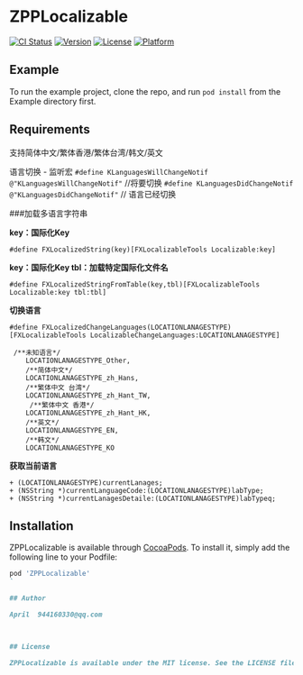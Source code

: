 # ZPPLocalizable

[![CI Status](https://img.shields.io/travis/张朋朋/ZPPLocalizable.svg?style=flat)](https://travis-ci.org/张朋朋/ZPPLocalizable)
[![Version](https://img.shields.io/cocoapods/v/ZPPLocalizable.svg?style=flat)](https://cocoapods.org/pods/ZPPLocalizable)
[![License](https://img.shields.io/cocoapods/l/ZPPLocalizable.svg?style=flat)](https://cocoapods.org/pods/ZPPLocalizable)
[![Platform](https://img.shields.io/cocoapods/p/ZPPLocalizable.svg?style=flat)](https://cocoapods.org/pods/ZPPLocalizable)

## Example

To run the example project, clone the repo, and run `pod install` from the Example directory first.

## Requirements
支持简体中文/繁体香港/繁体台湾/韩文/英文

语言切换 - 监听宏
`#define KLanguagesWillChangeNotif @"KLanguagesWillChangeNotif"` //将要切换
`#define KLanguagesDidChangeNotif @"KLanguagesDidChangeNotif"` // 语言已经切换

###加载多语言字符串  
  
**key：国际化Key**  
  
`#define FXLocalizedString(key)[FXLocalizableTools Localizable:key]`   
  
    
**key：国际化Key  tbl：加载特定国际化文件名**  
  
`#define FXLocalizedStringFromTable(key,tbl)[FXLocalizableTools Localizable:key tbl:tbl]`  
  
    
**切换语言**  
  
  `#define FXLocalizedChangeLanguages(LOCATIONLANAGESTYPE) [FXLocalizableTools LocalizableChangeLanguages:LOCATIONLANAGESTYPE]`

```
 /**未知语言*/
    LOCATIONLANAGESTYPE_Other,
    /**简体中文*/
    LOCATIONLANAGESTYPE_zh_Hans,
    /**繁体中文 台湾*/
    LOCATIONLANAGESTYPE_zh_Hant_TW,
     /**繁体中文 香港*/
    LOCATIONLANAGESTYPE_zh_Hant_HK,
    /**英文*/
    LOCATIONLANAGESTYPE_EN,
    /**韩文*/
    LOCATIONLANAGESTYPE_KO
```
 **获取当前语言**  
   
`+ (LOCATIONLANAGESTYPE)currentLanages;`  
`+ (NSString *)currentLanguageCode:(LOCATIONLANAGESTYPE)labType;`  
`+ (NSString *)currentLanagesDetaile:(LOCATIONLANAGESTYPE)labTypeq;`

## Installation

ZPPLocalizable is available through [CocoaPods](https://cocoapods.org). To install
it, simply add the following line to your Podfile:

```ruby
pod 'ZPPLocalizable'
`

## Author

April  944160330@qq.com



## License

ZPPLocalizable is available under the MIT license. See the LICENSE file for more info.
